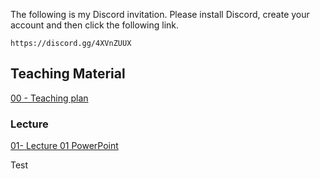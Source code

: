 The following is my Discord invitation.   Please install Discord, create your account and then click the following link.

```
https://discord.gg/4XVnZUUX
```

## Teaching Material

[00 - Teaching plan](https://hkct365-my.sharepoint.com/:b:/r/personal/garrickho_hkct_edu_hk/Documents/For%20Students/2022-23_03CIT4057/plan/TeachingPlan.pdf?csf=1&web=1&e=Gf4F2H)

### Lecture

[01- Lecture 01 PowerPoint](https://hkct365-my.sharepoint.com/:b:/r/personal/garrickho_hkct_edu_hk/Documents/For%20Students/2022-23_03CIT4057/lecture/01.00-Introduction.pdf?csf=1&web=1&e=tGnfde)

Test
